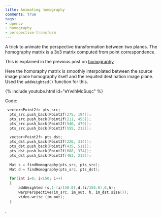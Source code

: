 ```yaml
---
title: Animating homography
comments: true
tags:
- opencv
- homography
- perspective-transform
---
```


A trick to animate the perspective transformation between two planes.
The homography matrix is a 3x3 matrix computed from point correspondence. 

This is explained in the previous post on [homography](http://envyen.com/posts/2021-04-08-homography/)

Here the homoraphy matrix is smoothly interpolated between the source image plane homography itself and the requited destination image plane. Used the `addWeighted()` function for this.

{% include youtube.html id="eYwIhMcSuqc" %}

Code:

```cpp
 vector<Point2f> pts_src;
  pts_src.push_back(Point2f(275, 194));
  pts_src.push_back(Point2f(211, 455));
  pts_src.push_back(Point2f(540, 479));  
  pts_src.push_back(Point2f(555, 212));

  vector<Point2f> pts_dst;
  pts_dst.push_back(Point2f(226, 314));
  pts_dst.push_back(Point2f(435, 511));
  pts_dst.push_back(Point2f(688, 374));  
  pts_dst.push_back(Point2f(463, 213));
   
  Mat s = findHomography(pts_src, pts_src);
  Mat d = findHomography(pts_src, pts_dst);
  
  for(int i=0; i<150; i++)
  {
      addWeighted (s,1-(i/150.0),d,(i/150.0),0,h);
      warpPerspective(im_src, im_out, h, im_dst.size());
      video.write (im_out);
  }

```


.

